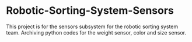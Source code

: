# Robotic-Sorting-System-Sensors
This project is for the sensors subsystem for the robotic sorting system team. 
Archiving python codes for the weight sensor, color and size sensor.
